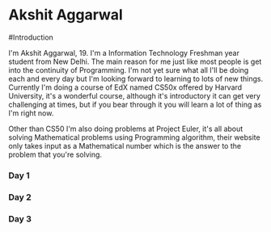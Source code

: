# Akshit Aggarwal

#Introduction

I'm Akshit Aggarwal, 19. I'm a Information Technology Freshman year student from New Delhi. The main reason for me just like most people is get into the continuity of Programming. I'm not yet sure what all I'll be doing each and every day but I'm looking forward to learning to lots of new things. Currently I'm doing a course of EdX named CS50x offered by Harvard University, it's a wonderful course, although it's introductory it can get very challenging at times, but if you bear through it you will learn a lot of thing as I'm right now. 

Other than CS50 I'm also doing problems at Project Euler, it's all about solving Mathematical problems using Programming algorithm, their website only takes input as a Mathematical number which is the answer to the problem that you're solving. 
### Day 1


### Day 2


### Day 3
